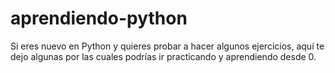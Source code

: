 # aprendiendo-python
Si eres nuevo en Python y quieres probar a hacer algunos ejercicios, aquí te dejo algunas por las cuales podrías ir practicando y aprendiendo desde 0.
